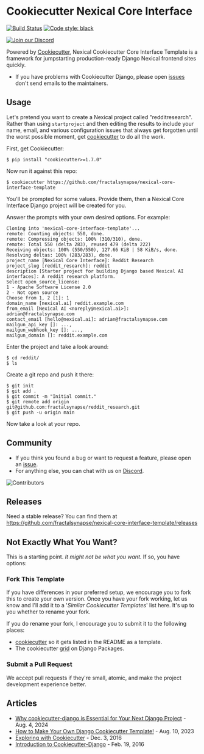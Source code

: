 # Cookiecutter Nexical Core Interface

[![Build Status](https://img.shields.io/github/actions/workflow/status/fractalsynapse/nexical-core-interface-template/cicd.yml?branch=main)](https://github.com/fractalsynapse/nexical-core-interface-template/actions/workflows/cicd.yml?query=branch%3Amain)
[![Code style: black](https://img.shields.io/badge/code%20style-black-000000.svg)](https://github.com/ambv/black)

[![Join our Discord](https://img.shields.io/badge/Discord-cookiecutter-5865F2?style=flat&logo=discord&logoColor=white)](https://discord.gg/7kJCN6EtQA)

Powered by [Cookiecutter](https://github.com/cookiecutter/cookiecutter), Nexical Cookiecutter Core Interface Template is a framework for jumpstarting
production-ready Django Nexical frontend sites quickly.

- If you have problems with Cookiecutter Django, please open [issues](https://github.com/fractalsynapse/nexical-core-interface-template/issues/new) don't send
  emails to the maintainers.

## Usage

Let's pretend you want to create a Nexical project called "redditresearch". Rather than using `startproject` and then editing the results to include your name, email, and various configuration issues that always get forgotten until the worst possible moment, get [cookiecutter](https://github.com/cookiecutter/cookiecutter) to do all the work.

First, get Cookiecutter:

    $ pip install "cookiecutter>=1.7.0"

Now run it against this repo:

    $ cookiecutter https://github.com/fractalsynapse/nexical-core-interface-template

You'll be prompted for some values. Provide them, then a Nexical Core Interface Django project will be created for you.

Answer the prompts with your own desired options. For example:

    Cloning into 'nexical-core-interface-template'...
    remote: Counting objects: 550, done.
    remote: Compressing objects: 100% (310/310), done.
    remote: Total 550 (delta 283), reused 479 (delta 222)
    Receiving objects: 100% (550/550), 127.66 KiB | 58 KiB/s, done.
    Resolving deltas: 100% (283/283), done.
    project_name [Nexical Core Interface]: Reddit Research
    project_slug [reddit_research]: reddit
    description [Starter project for building Django based Nexical AI interfaces]: A reddit research platform.
    Select open_source_license:
    1 - Apache Software License 2.0
    2 - Not open source
    Choose from 1, 2 [1]: 1
    domain_name [nexical.ai] reddit.example.com
    from_email [Nexical AI <noreply@nexical.ai>]: adrian@fractalsynapse.com
    contact_email [hello@nexical.ai]: adrian@fractalsynapse.com
    mailgun_api_key []: ...,
    mailgun_webhook_key []: ...,
    mailgun_domain []: reddit.example.com

Enter the project and take a look around:

    $ cd reddit/
    $ ls

Create a git repo and push it there:

    $ git init
    $ git add .
    $ git commit -m "Initial commit."
    $ git remote add origin git@github.com:fractalsynapse/reddit_research.git
    $ git push -u origin main

Now take a look at your repo.

## Community

- If you think you found a bug or want to request a feature, please open an [issue](https://github.com/fractalsynapse/nexical-core-interface-template/issues).
- For anything else, you can chat with us on [Discord](https://discord.gg/7kJCN6EtQA).

<img src="https://opencollective.com/cookiecutter-django/contributors.svg?width=890&button=false" alt="Contributors">

## Releases

Need a stable release? You can find them at <https://github.com/fractalsynapse/nexical-core-interface-template/releases>

## Not Exactly What You Want?

This is a starting point. _It might not be what you want._ If so, you have options:

### Fork This Template

If you have differences in your preferred setup, we encourage you to fork this to create your own version.
Once you have your fork working, let us know and I'll add it to a '_Similar Cookiecutter Templates_' list here.
It's up to you whether to rename your fork.

If you do rename your fork, I encourage you to submit it to the following places:

- [cookiecutter](https://github.com/cookiecutter/cookiecutter) so it gets listed in the README as a template.
- The cookiecutter [grid](https://www.djangopackages.com/grids/g/cookiecutters/) on Django Packages.

### Submit a Pull Request

We accept pull requests if they're small, atomic, and make the project development experience better.

## Articles

- [Why cookiecutter-django is Essential for Your Next Django Project](https://medium.com/@millsks/why-cookiecutter-django-is-essential-for-your-next-django-project-7d3c00cdce51) - Aug. 4, 2024
- [How to Make Your Own Django Cookiecutter Template!](https://medium.com/@FatemeFouladkar/how-to-make-your-own-django-cookiecutter-template-a753d4cbb8c2) - Aug. 10, 2023
- [Exploring with Cookiecutter](http://www.snowboardingcoder.com/django/2016/12/03/exploring-with-cookiecutter/) - Dec. 3, 2016
- [Introduction to Cookiecutter-Django](http://krzysztofzuraw.com/blog/2016/django-cookiecutter.html) - Feb. 19, 2016
